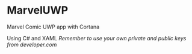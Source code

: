 # MarvelUWP
Marvel Comic UWP app with Cortana

Using C# and XAML *Remember to use your own private and public keys from developer.com*
